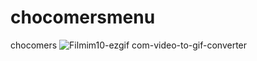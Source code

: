 # chocomersmenu
chocomers
![Filmim10-ezgif com-video-to-gif-converter](https://github.com/iremsndkc/chocomersmenu/assets/128176615/250b48cc-9336-40d6-8546-0d7ff3579bd1)
